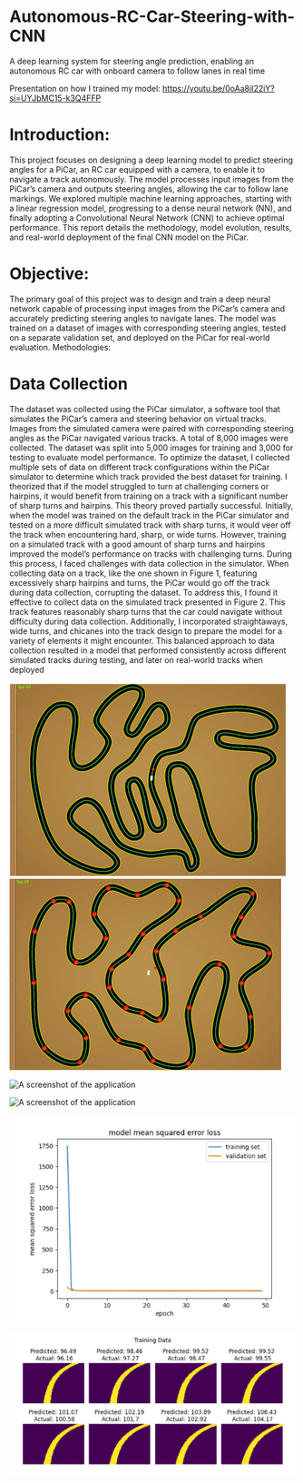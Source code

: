 # Autonomous-RC-Car-Steering-with-CNN
A deep learning system for steering angle prediction, enabling an autonomous RC car with onboard camera to follow lanes in real time

Presentation on how I trained my model: https://youtu.be/0oAa8iI22iY?si=UYJbMC15-k3Q4FFP

# Introduction:
This project focuses on designing a deep learning model to predict steering angles for a PiCar, an RC car equipped with a camera, to enable it to navigate a track autonomously. The model processes input images from the PiCar’s camera and outputs steering angles, allowing the car to follow lane markings. We explored multiple machine learning approaches, starting with a linear regression model, progressing to a dense neural network (NN), and finally adopting a Convolutional Neural Network (CNN) to achieve optimal performance. This report details the methodology, model evolution, results, and real-world deployment of the final CNN model on the PiCar.

# Objective:
The primary goal of this project was to design and train a deep neural network capable of processing input images from the PiCar’s camera and accurately predicting steering angles to navigate lanes. The model was trained on a dataset of images with corresponding steering angles, tested on a separate validation set, and deployed on the PiCar for real-world evaluation.
Methodologies:

# Data Collection
The dataset was collected using the PiCar simulator, a software tool that simulates the PiCar’s camera and steering behavior on virtual tracks. Images from the simulated camera were paired with corresponding steering angles as the PiCar navigated various tracks. A total of 8,000 images were collected. The dataset was split into 5,000 images for training and 3,000 for testing to evaluate model performance.
To optimize the dataset, I collected multiple sets of data on different track configurations within the PiCar simulator to determine which track provided the best dataset for training. I theorized that if the model struggled to turn at challenging corners or hairpins, it would benefit from training on a track with a significant number of sharp turns and hairpins. This theory proved partially successful. Initially, when the model was trained on the default track in the PiCar simulator and tested on a more difficult simulated track with sharp turns, it would veer off the track when encountering hard, sharp, or wide turns. However, training on a simulated track with a good amount of sharp turns and hairpins improved the model’s performance on tracks with challenging turns.
During this process, I faced challenges with data collection in the simulator. When collecting data on a track, like the one shown in Figure 1, featuring excessively sharp hairpins and turns, the PiCar would go off the track during data collection, corrupting the dataset. To address this, I found it effective to collect data on the simulated track presented in Figure 2. This track features reasonably sharp turns that the car could navigate without difficulty during data collection. Additionally, I incorporated straightaways, wide turns, and chicanes into the track design to prepare the model for a variety of elements it might encounter. This balanced approach to data collection resulted in a model that performed consistently across different simulated tracks during testing, and later on real-world tracks when deployed

![A screenshot of the application](images/figure1.png)
![A screenshot of the application](images/figure2.png)

![A screenshot of the application](images/figure_3.png)

![A screenshot of the application](images/figure_4.png)

![A screenshot of the application](images/figure5.png)

![A screenshot of the application](images/Figure6.png)

